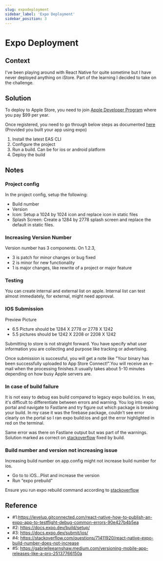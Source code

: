 ```yaml
---
slug: expodeployment
sidebar_label: 'Expo Deployment'
sidebar_position: 3
---
```

# Expo Deployment
## Context
I've been playing around with React Native for quite sometime but I have never deployed anything on iStore. Part of the learning I decided to take on the challenge.

## Solution
To deploy to Apple Store, you need to join [Apple Developer Program](https://developer.apple.com/programs/) where you pay $99 per year.

Once registered, you need to go through below steps as documented [here](https://docs.expo.dev/build/setup/) (Provided you built your app using expo)
1. Install the latest EAS CLI
2. Configure the project
3. Run a build. Can be for ios or android platform
4. Deploy the build

## Notes
### Project config
In the project config, setup the following:
- Build number
- Version
- Icon: Setup a 1024 by 1024 icon and replace icon in static files
- Splash Screen: Create a 1284 by 2778 splash screen and replace the default in static files.

### Increasing Version Number
Version number has 3 components. On 1.2.3, 
- 3 is patch for minor changes or bug fixed
- 2 is minor for new functionality
- 1 is major changes, like rewrite of a project or major feature

### Testing

You can create internal and external list on apple. 
Internal list can test almost immediately, for external, might need approval.

### IOS Submission
Preview Picture
- 6.5 Picture should be 1284 X 2778 or 2778 X 1242
- 5.5 pictures should be 1242 X 2208 or 2208 X 1242

Submitting to store is not straight forward. You have specify what user information you are collecting and purpose like tracking or advertising.  

Once submission is successful, you will get a note like "Your binary has been successfully uploaded to App Store Connect!".You will receive an e-mail when the processing finishes.It usually takes about 5-10 minutes depending on how busy Apple servers are.

### In case of build failure
It is not easy to debug eas build compared to legacy expo build:ios. In eas, it's difficult to differentiate between errors and warning.
You log into expo portal and navigate to Fastlane and try figure out which package is breaking your build. 
In my case it was the firebase package, couldn’t see error clearly on the portal so I ran expo build:ios and got the error highlighted in red on the terminal. 


Same error was there on Fastlane output but was part of the warnings.
Solution marked as correct on [stackoverflow](https://stackoverflow.com/questions/72179070/react-native-bundling-failure-error-message-while-trying-to-resolve-module-i) fixed by build.



### Build number and version not increasing issue
Increasing build number on app.config might not increase build number for ios.
- Go to to iOS…Plist and increase the version
- Run “expo prebuild”

Ensure you run expo rebuild command according to [stackoverflow](https://stackoverflow.com/questions/71411920/react-native-expo-build-number-does-not-increase)




## Reference
- #1:https://levelup.gitconnected.com/react-native-how-to-publish-an-expo-app-to-testflight-debug-common-errors-90e427b4b5ea
- #2: https://docs.expo.dev/build/setup/
- #3: https://docs.expo.dev/submit/ios/
- #4: https://stackoverflow.com/questions/71411920/react-native-expo-build-number-does-not-increase
- #5: https://gabrielleearnshaw.medium.com/versioning-mobile-app-releases-like-a-pro-25137766150a
